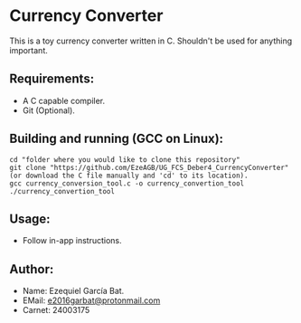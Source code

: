 # Currency Converter

This is a toy currency converter written in C. Shouldn't be used for anything important.

## Requirements:
- A C capable compiler.
- Git (Optional).

## Building and running (GCC on Linux):
```
cd "folder where you would like to clone this repository"
git clone "https://github.com/EzeAGB/UG_FCS_Deber4_CurrencyConverter" (or download the C file manually and 'cd' to its location).
gcc currency_conversion_tool.c -o currency_convertion_tool
./currency_convertion_tool
```
## Usage:
- Follow in-app instructions.

## Author:
- Name: Ezequiel García Bat.
- EMail: e2016garbat@protonmail.com
- Carnet: 24003175
